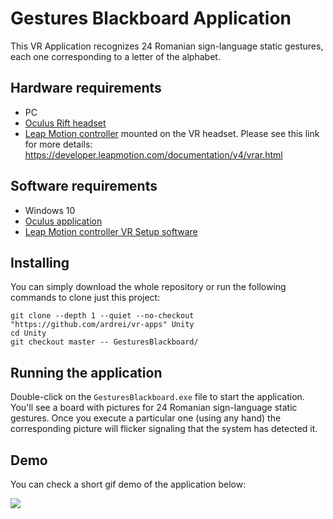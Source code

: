 # Gestures Blackboard Application

This VR Application recognizes  24 Romanian sign-language static gestures, each one corresponding to  a letter of the alphabet.

## Hardware requirements

* PC
* [Oculus Rift headset](https://www.oculus.com/rift)
* [Leap Motion controller](https://www.leapmotion.com/) mounted on the VR headset. Please see this link for more details: https://developer.leapmotion.com/documentation/v4/vrar.html



## Software requirements

* Windows 10
* [Oculus application](https://www.oculus.com/setup/)
* [Leap Motion controller VR Setup software](https://developer.leapmotion.com/vr-setup)


## Installing

You can simply download the whole repository or run the following commands to clone just this project:

```
git clone --depth 1 --quiet --no-checkout "https://github.com/ardrei/vr-apps" Unity
cd Unity
git checkout master -- GesturesBlackboard/
```

## Running the application

Double-click on the ```GesturesBlackboard.exe``` file to start the application. You'll see a board with pictures for 24 Romanian sign-language static gestures. Once you execute a particular one (using any hand) the corresponding picture will flicker signaling that the system has detected it.

## Demo
You can check a short gif demo of the application below:

![](GIF/GesturesBlackboard.gif)
